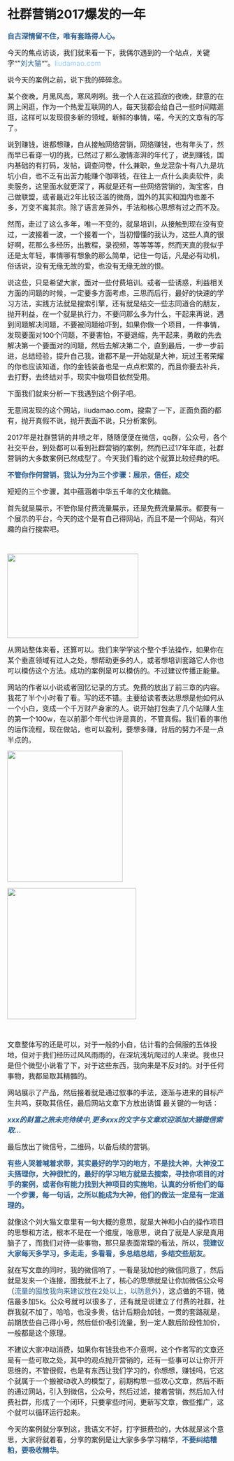 # 社群营销2017爆发的一年

<span style="font-size: 12pt;"><strong><span style="color: #2b5d8f;">自古深情留不住，唯有套路得人心。</span></strong></span>

<span style="font-size: 12pt;">今天的焦点访谈，我们就来看一下，我偶尔遇到的一个站点，关键字“”<span style="color: #2b5d8f;">刘大猫</span>“”。<span style="color: #99ccff;">liudamao.com</span></span>

<span style="font-size: 12pt;">说今天的案例之前，说下我的碎碎念。</span>

<span style="font-size: 12pt;">某个夜晚，月黑风高，寒风咧咧。我一个人在这孤寂的夜晚，肆意的在网上闲逛，作为一个热爱互联网的人，每天我都会给自己一些时间瞎逛逛，这样可以发现很多新的领域，新鲜的事情，喏，今天的文章有的写了。</span>

<span style="font-size: 12pt;">说到赚钱，谁都想赚，自从接触网络营销，网络赚钱，也有年头了，然而早已看穿一切的我，已然过了那么激情澎湃的年代了，说到赚钱，国内基础的有打码，发帖，调查问卷，什么兼职，鱼龙混杂十有八九是坑坑小白，也不乏有出苦力能赚个咖啡钱，在往上一点什么卖卖软件，卖卖服务，这里面水就更深了，再就是还有一些网络营销的，淘宝客，自己做联盟，或者最近2年比较泛滥的微商，国外的其实和国内也差不多，万变不离其宗。除了语言差异外，手法和核心思想有过之而不及。</span>

<span style="font-size: 12pt;">然而，走过了这么多年，唯一不变的，就是培训，从接触到现在没有变过，一波接着一波，一个接着一个，当初懵懂的我认为，这些人真的很好啊，花那么多经历，出教程，录视频，等等等等，然而天真的我似乎还是太年轻，事情哪有想象的那么简单，记住一句话，凡是必有动机，俗话说，没有无缘无故的爱，也没有无缘无故的恨。</span>

<span style="font-size: 12pt;">说这些，只是希望大家，面对一些付费培训。或者一些诱惑，利益相关方面的问题的时候，一定要多方面考虑，三思而后行，最好的快速的学习方法，实践方法就是搜索引擎，还有就是结交一些志同道合的朋友，抛开利益，在一个就是执行力，不要问那么多为什么，干起来再说，遇到问题解决问题，不要被问题给吓到，如果你做一个项目，一件事情，发现要面对100个问题，不要害怕，不要退缩，先干起来，勇敢的先去解决第一个要面对的问题，然后去解决第二个，直到最后，一步一步前进，总结经验，提升自己我，谁都不是一开始就是大神，玩过王者荣耀的你也应该知道，你的金钱装备也是一点点积累的，而且你要去补兵，去打野，去终结对手，现实中做项目依然受用。</span>

<span style="font-size: 12pt;">下面我们就来分析一下我遇到这个例子吧。</span>

<span style="font-size: 12pt;">无意间发现的这个网站，liudamao.com，搜索了一下，正面负面的都有，抛开真假不说，抛开表面不说，只分析案例。</span>

<span style="font-size: 12pt;">2017年是社群营销的井喷之年，随随便便在微信，qq群，公众号，各个社交平台，到处都可以看到社群营销的案例，然而已过17年年底，社群营销的大多数案例已然成型了。今天我们看的这个就算比较经典的吧。</span>

<span style="font-size: 12pt;"><strong><span style="color: #2b5d8f;">不管你作何营销，我认为分为三个步骤：展示，信任，成交</span></strong></span>

<span style="font-size: 12pt;">短短的三个步骤，其中蕴涵着中华五千年的文化精髓。</span>

<span style="font-size: 12pt;">首先就是展示，不管你是付费流量展示，还是免费流量展示。都要有一个展示的平台，今天的这个是有自己得网站，而且不是一个网站，有兴趣的自行搜索吧。</span>

&nbsp;

<span style="font-size: 12pt;"><img loading="lazy" class="alignnone size-medium wp-image-138" src="http://www.zhangliguo.com/wp-content/uploads/2017/10/QQ图片20171017185458-300x193.png" alt="" width="300" height="193" /></span>

<span style="font-size: 12pt;">从网站整体来看，还算可以。我们来学学这个整个手法操作，如果你在某个垂直领域有过人之处，想帮助更多的人，或者想培训套路它人你也可以模仿这个方法。成功的案例是可以模仿的。不过建议传播正能量。</span>

<span style="font-size: 12pt;">网站的作者以小说或者回忆记录的方式。免费的放出了前三章的内容。我花了半个小时看了看。写的还不错。主要给读者表达思想是他如何从一个小白，变成一个千万财产身家的人。说开始打包卖了几个站赚人生的第一个100w，在以前那个年代也许是真的，不管真假。我们看的事他的运作流程，现在做站，也可以盈利，要想多赚，背后的努力不是一点半点的。</span>

<span style="font-size: 12pt;"><img loading="lazy" class="alignnone size-medium wp-image-139" src="http://www.zhangliguo.com/wp-content/uploads/2017/10/QQ截图20171017190700-264x300.png" alt="" width="264" height="300" /></span>

<span style="font-size: 12pt;"><img loading="lazy" class="alignnone size-medium wp-image-140" src="http://www.zhangliguo.com/wp-content/uploads/2017/10/QQ截图20171017190721-295x300.png" alt="" width="295" height="300" /> </span>

&nbsp;

<span style="font-size: 12pt;">文章整体写的还是可以，对于一般的小白，估计看的会佩服的五体投地，但对于我们经历过风风雨雨的，在深坑浅坑爬过的人来说。我也只是但个微型小说看了下，对于这些东西，我向来是不反对的。对于任何事物，我都是取其精髓的。</span>

<span style="font-size: 12pt;">网站展示了产品，然后接着就是通过叙事的手法，逐渐与进来的目标产生共鸣，获取其信任，最后网站文章下方放出诱饵 最关键的一句话：</span>

<span style="color: #2b5d8f; font-size: 12pt;"><strong><em>xxx的财富之旅未完待续中,更多xxx的文字与文章欢迎添加大猫微信索取…</em></strong></span>

<span style="font-size: 12pt;">最后放出了微信号，二维码，以备后续的营销。</span>

<span style="font-size: 12pt;"><strong><span style="color: #2b5d8f;">有些人哭着喊着求带，其实最好的学习的地方，不是找大神，大神没工夫搭理你，大神很忙的，最好的学习地方就是去搜索，寻找你项目的对手的案例，或者你有能力找到大神项目的实施地，认真的分析他们的每一个步骤，每一句话，之所以能成为大神，他们的做法一定是有一定道理的。</span></strong></span>

<span style="font-size: 12pt;">就像这个刘大猫文章里有一句大概的意思，就是大神和小白的操作项目的思想和方法，根本不是在一个维度，啥意思，说白了就是人家是真用脑子了，而我们对待一些事物，那只是表面常理的看法，所以，<strong><span style="color: #2b5d8f;">我建议大家每天多学习，多走走，多看看，多总结总结，多结交些朋友</span></strong>。</span>

<span style="font-size: 12pt;">就在写文章的同时，我的微信响了，一看是我加他的微信同意了，然后就是发来一个连接，图我就不上了，核心的思想就是让你加微信公众号（<span style="color: #2b5d8f;">流量的囤放我向来建议放在2处以上，以防意外</span>），这点做的不错，微信最多加5k。公众号就可以很多了，还有就是说建立了付费的社群，社群我就不加了，哈哈，也没多贵，估计后期会加钱，一贯的套路就是，前期放些自己得小号，然后低价吸引流量，到一定人数后阶段性加价，一般都是这个原理。</span>

<span style="font-size: 12pt;">不建议大家冲动消费，如果你有钱我也不介意啊，这个作者写的文章还是有一些可取之处，其中的观点抛开营销的，还有一些事可以让你开开思维的，不管很假，也是有东西让我们学习的，你想想，赚钱吗，它这个就属于一个搬被动收入的模型了，前期构思一些攻心文章，然后不断的通过网站，引入到微信，公众号，然后过滤，接着营销，然后加入付费社群，形成了一个闭环，只要拿些时间，更新写文章，做些推广，这个就可以循环运行起来。</span>

<span style="font-size: 12pt;">今天的案例就分享到这，我语文不好，打字挺费劲的，大体就是这个意思，大家将就着看，分享的案例是让大家多多学习精华，<strong><span style="color: #2b5d8f;">不要纠结糟粕，要吸收精华</span></strong>。</span>
